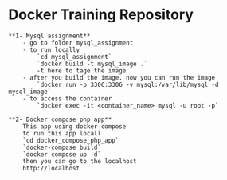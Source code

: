 # Docker Training Repository
    **1- Mysql assignment**
        - go to folder mysql_assignment
        - to run locally
            `cd mysql_assignment`
            `docker build -t mysql_image .`
            -t here to tage the image
        - after you build the image. now you can run the image
            `docker run -p 3306:3306 -v mysql:/var/lib/mysql -d mysql_image`
        - to access the container
            `docker exec -it <container_name> mysql -u root -p`

    **2- Docker compose php app**
        This app using docker-compose
        to run this app locall
        `cd docker_compose_php_app`
        `docker-compose build`
        `docker compose up -d`
        then you can go to the localhost
        http://localhost
